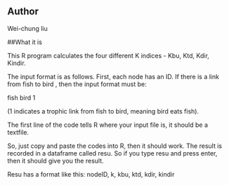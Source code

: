 ## Author

Wei-chung liu

##What it is 

This R program calculates the four different K indices - Kbu, Ktd, Kdir, Kindir. 

The input format is as follows. First, each node has an ID. If there is a link from fish to bird , then the input format must be:

fish	bird	1

(1 indicates a trophic link from fish to bird, meaning bird eats fish).

The first line of the code tells R where your input file is, it should be a textfile.
 
So, just copy and paste the codes into R, then it should work. The result is recorded in a dataframe called resu. So if you type resu and press enter, then it should give you the result.

Resu has a format like this:
nodeID, k, kbu, ktd, kdir, kindir
